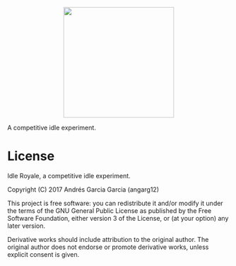 <p align="center">
  <img src="https://cdn.rawgit.com/angarg12/idle_royale/220aee84/img/ir_logo.png" width="250">
</p>

A competitive idle experiment.

# License

Idle Royale, a competitive idle experiment.

Copyright (C) 2017 Andrés Garcia Garcia (angarg12)

This project is free software: you can redistribute it and/or modify
it under the terms of the GNU General Public License as published by
the Free Software Foundation, either version 3 of the License, or
(at your option) any later version.

Derivative works should include attribution to the original author. 
The original author does not endorse or promote derivative works, unless explicit consent is given.
